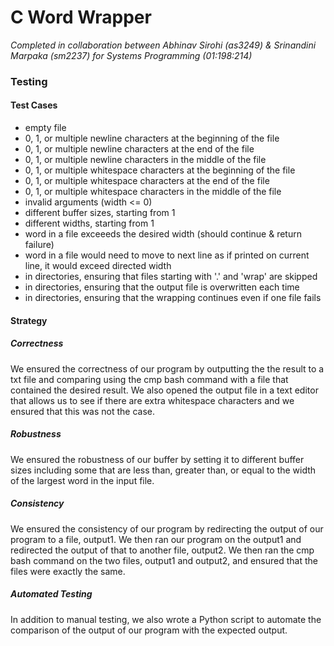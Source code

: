 # C Word Wrapper

*Completed in collaboration between Abhinav Sirohi (as3249) & Srinandini Marpaka (sm2237) for Systems Programming (01:198:214)*

### Testing
#### Test Cases
- empty file
- 0, 1, or multiple newline characters at the beginning of the file
- 0, 1, or multiple newline characters at the end of the file
- 0, 1, or multiple newline characters in the middle of the file
- 0, 1, or multiple whitespace characters at the beginning of the file
- 0, 1, or multiple whitespace characters at the end of the file
- 0, 1, or multiple whitespace characters in the middle of the file
- invalid arguments (width <= 0)
- different buffer sizes, starting from 1
- different widths, starting from 1
- word in a file exceeeds the desired width (should continue & return failure)
- word in a file would need to move to next line as if printed on current line, it would exceed directed width
- in directories, ensuring that files starting with '.' and 'wrap' are skipped
- in directories, ensuring that the output file is overwritten each time
- in directories, ensuring that the wrapping continues even if one file fails

#### Strategy
##### Correctness
We ensured the correctness of our program by outputting the the result to a txt file and comparing using the cmp bash command with a file that contained the desired result. We also opened the output file in a text editor that allows us to see if there are extra whitespace characters and we ensured that this was not the case.

##### Robustness
We ensured the robustness of our buffer by setting it to different buffer sizes including some that are less than, greater than, or equal to the width of the largest word in the input file.

##### Consistency
We ensured the consistency of our program by redirecting the output of our program to a file, output1. We then ran our program on the output1 and redirected the output of that to another file, output2. We then ran the cmp bash command on the two files, output1 and output2, and ensured that the files were exactly the same.

##### Automated Testing
In addition to manual testing, we also wrote a Python script to automate the comparison of the output of our program with the expected output.